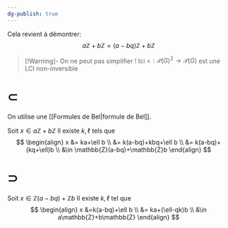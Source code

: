 ```yaml
---
dg-publish: true
---
```


Cela revient à démontrer:
$$
a\mathbb{Z} + b\mathbb{Z} = (a-bq)\mathbb{Z} + b\mathbb{Z}
$$

>[!Warning]- On ne peut pas simplifier !
>Ici $+ : \mathcal{P}(G)^{2} \to \mathcal{P}(G)$ est une LCI non-inversible

# $\subset$

On utilise une [[Formules de Bel|formule de Bel]].

Soit $x\in a\mathbb{Z} + b\mathbb{Z}$ 
Il existe $k,\ell$ tels que 
$$
\begin{align}
x &= ka+\ell b \\
&= k(a-bq)+kbq+\ell b \\
&= k(a-bq)+(kq+\ell)b \\
&\in \mathbb{Z}(a-bq)+\mathbb{Z}b
\end{align}
$$

# $\supset$

Soit $x \in \mathbb{Z}(a-bq)+\mathbb{Z}b$
Il existe $k,\ell$ tel que
$$
\begin{align}
x &=k(a-bq)+\ell b \\
&= ka+(\ell-qk)b \\
&\in a\mathbb{Z}+b\mathbb{Z} 
\end{align}
$$
